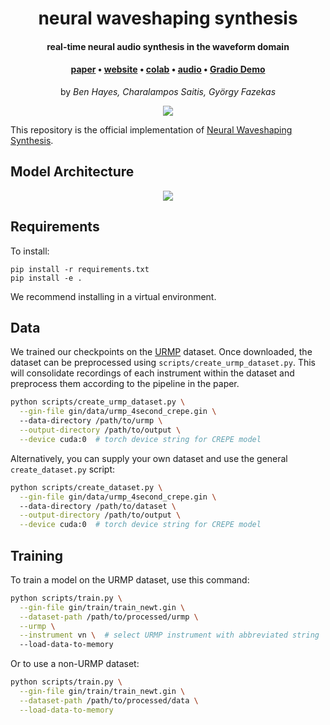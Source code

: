 <h1 align="center">neural waveshaping synthesis</h1>
<h4 align="center">real-time neural audio synthesis in the waveform domain</h4>
<div align="center">
<h4>
    <a href="https://benhayes.net/assets/pdf/nws_arxiv.pdf" target="_blank">paper</a> •
        <a href="https://benhayes.net/projects/nws/" target="_blank">website</a> • 
        <a href="https://colab.research.google.com/github/ben-hayes/neural-waveshaping-synthesis/blob/main/colab/NEWT_Timbre_Transfer.ipynb" target="_blank">colab</a> • 
        <a href="https://benhayes.net/projects/nws/#audio-examples">audio</a> • 
        <a href="https://gradio.app/hub/AK391/neural-waveshaping-synthesis">Gradio Demo</a>
    </h4>
    <p>
    by <em>Ben Hayes, Charalampos Saitis, György Fazekas</em>
    </p>
</div>
<p align="center"><img src="https://benhayes.net/assets/img/newt_shapers.png" /></p>

This repository is the official implementation of [Neural Waveshaping Synthesis](https://benhayes.net/projects/nws/).

## Model Architecture

<p align="center"><img src="https://benhayes.net/assets/img/nws.png" /></p>

## Requirements

To install:

```setup
pip install -r requirements.txt
pip install -e .
```

We recommend installing in a virtual environment.

## Data

We trained our checkpoints on the [URMP](http://www2.ece.rochester.edu/projects/air/projects/URMP.html) dataset.
Once downloaded, the dataset can be preprocessed using `scripts/create_urmp_dataset.py`. 
This will consolidate recordings of each instrument within the dataset and preprocess them according to the pipeline in the paper.

```bash
python scripts/create_urmp_dataset.py \
  --gin-file gin/data/urmp_4second_crepe.gin \ 
  --data-directory /path/to/urmp \
  --output-directory /path/to/output \
  --device cuda:0  # torch device string for CREPE model
```

Alternatively, you can supply your own dataset and use the general `create_dataset.py` script:

```bash
python scripts/create_dataset.py \
  --gin-file gin/data/urmp_4second_crepe.gin \ 
  --data-directory /path/to/dataset \
  --output-directory /path/to/output \
  --device cuda:0  # torch device string for CREPE model
```

## Training

To train a model on the URMP dataset, use this command:

```bash
python scripts/train.py \
  --gin-file gin/train/train_newt.gin \
  --dataset-path /path/to/processed/urmp \
  --urmp \
  --instrument vn \  # select URMP instrument with abbreviated string
  --load-data-to-memory
```

Or to use a non-URMP dataset:
```bash
python scripts/train.py \
  --gin-file gin/train/train_newt.gin \
  --dataset-path /path/to/processed/data \
  --load-data-to-memory
```
